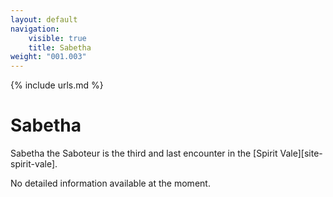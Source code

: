 ```yaml
---
layout: default
navigation:
    visible: true
    title: Sabetha
weight: "001.003"
---
```

{% include urls.md %}

# Sabetha
Sabetha the Saboteur is the third and last encounter in the [Spirit Vale][site-spirit-vale].

No detailed information available at the moment.
